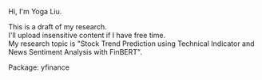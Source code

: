 Hi, I'm Yoga Liu.
  
This is a draft of my research.  
I'll upload insensitive content if I have free time.  
My research topic is "Stock Trend Prediction using Technical Indicator and News Sentiment Analysis with FinBERT".

Package:
yfinance

